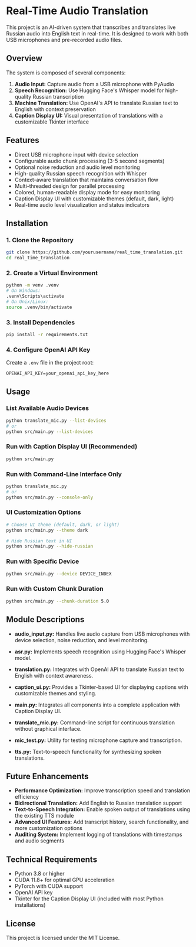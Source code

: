 # Real-Time Audio Translation

This project is an AI-driven system that transcribes and translates live Russian audio into English text in real-time. It is designed to work with both USB microphones and pre-recorded audio files.

## Overview

The system is composed of several components:
1. **Audio Input:** Capture audio from a USB microphone with PyAudio
2. **Speech Recognition:** Use Hugging Face's Whisper model for high-quality Russian transcription
3. **Machine Translation:** Use OpenAI's API to translate Russian text to English with context preservation
4. **Caption Display UI:** Visual presentation of translations with a customizable Tkinter interface

## Features

- Direct USB microphone input with device selection
- Configurable audio chunk processing (3-5 second segments)
- Optional noise reduction and audio level monitoring
- High-quality Russian speech recognition with Whisper
- Context-aware translation that maintains conversation flow
- Multi-threaded design for parallel processing
- Colored, human-readable display mode for easy monitoring
- Caption Display UI with customizable themes (default, dark, light)
- Real-time audio level visualization and status indicators

## Installation

### 1. Clone the Repository

```bash
git clone https://github.com/yourusername/real_time_translation.git
cd real_time_translation
```

### 2. Create a Virtual Environment

```bash
python -m venv .venv
# On Windows:
.venv\Scripts\activate
# On Unix/Linux:
source .venv/bin/activate
```

### 3. Install Dependencies

```bash
pip install -r requirements.txt
```

### 4. Configure OpenAI API Key

Create a `.env` file in the project root:

```dotenv
OPENAI_API_KEY=your_openai_api_key_here
```

## Usage

### List Available Audio Devices

```bash
python translate_mic.py --list-devices
# or
python src/main.py --list-devices
```

### Run with Caption Display UI (Recommended)

```bash
python src/main.py
```

### Run with Command-Line Interface Only

```bash
python translate_mic.py
# or
python src/main.py --console-only
```

### UI Customization Options

```bash
# Choose UI theme (default, dark, or light)
python src/main.py --theme dark

# Hide Russian text in UI
python src/main.py --hide-russian
```

### Run with Specific Device

```bash
python src/main.py --device DEVICE_INDEX
```

### Run with Custom Chunk Duration

```bash
python src/main.py --chunk-duration 5.0
```

## Module Descriptions

- **audio_input.py:**
  Handles live audio capture from USB microphones with device selection, noise reduction, and level monitoring.

- **asr.py:**
  Implements speech recognition using Hugging Face's Whisper model.

- **translation.py:**
  Integrates with OpenAI API to translate Russian text to English with context awareness.

- **caption_ui.py:**
  Provides a Tkinter-based UI for displaying captions with customizable themes and styling.

- **main.py:**
  Integrates all components into a complete application with Caption Display UI.

- **translate_mic.py:**
  Command-line script for continuous translation without graphical interface.

- **mic_test.py:**
  Utility for testing microphone capture and transcription.

- **tts.py:**
  Text-to-speech functionality for synthesizing spoken translations.

## Future Enhancements

- **Performance Optimization:** Improve transcription speed and translation efficiency
- **Bidirectional Translation:** Add English to Russian translation support
- **Text-to-Speech Integration:** Enable spoken output of translations using the existing TTS module
- **Advanced UI Features:** Add transcript history, search functionality, and more customization options
- **Auditing System:** Implement logging of translations with timestamps and audio segments

## Technical Requirements

- Python 3.8 or higher
- CUDA 11.8+ for optimal GPU acceleration
- PyTorch with CUDA support
- OpenAI API key
- Tkinter for the Caption Display UI (included with most Python installations)

## License

This project is licensed under the MIT License.